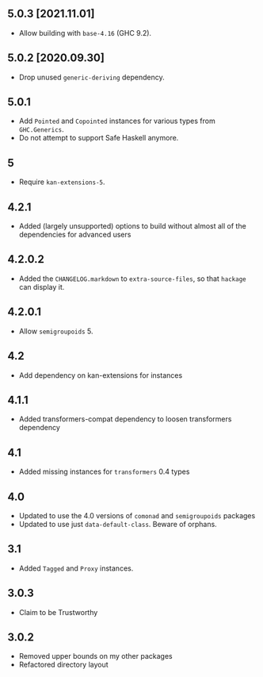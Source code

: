 5.0.3 [2021.11.01]
------------------
* Allow building with `base-4.16` (GHC 9.2).

5.0.2 [2020.09.30]
------------------
* Drop unused `generic-deriving` dependency.

5.0.1
-----
* Add `Pointed` and `Copointed` instances for various types from `GHC.Generics`.
* Do not attempt to support Safe Haskell anymore.

5
-
* Require `kan-extensions-5`.

4.2.1
-----
* Added (largely unsupported) options to build without almost all of the dependencies for advanced users

4.2.0.2
-------
* Added the `CHANGELOG.markdown` to `extra-source-files`, so that `hackage` can display it.

4.2.0.1
-------
* Allow `semigroupoids` 5.

4.2
---
* Add dependency on kan-extensions for instances

4.1.1
---
* Added transformers-compat dependency to loosen transformers dependency

4.1
---
* Added missing instances for `transformers` 0.4 types

4.0
---
* Updated to use the 4.0 versions of `comonad` and `semigroupoids` packages
* Updated to use just `data-default-class`. Beware of orphans.

3.1
---
* Added `Tagged` and `Proxy` instances.

3.0.3
-----
* Claim to be Trustworthy

3.0.2
-----
* Removed upper bounds on my other packages
* Refactored directory layout
